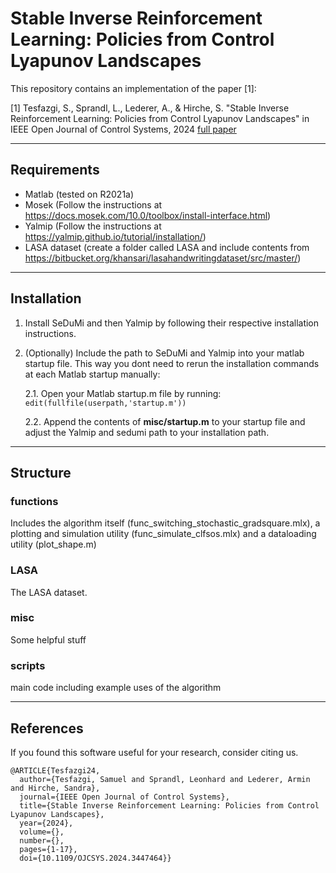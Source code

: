 # Stable Inverse Reinforcement Learning: Policies from Control Lyapunov Landscapes

This repository contains an implementation of the paper [1]:

[1] Tesfazgi, S., Sprandl, L., Lederer, A., & Hirche, S. "Stable Inverse Reinforcement Learning: Policies from Control Lyapunov Landscapes" in IEEE Open Journal of Control Systems, 2024 [full paper](https://ieeexplore.ieee.org/document/10643266)

---

## Requirements
- Matlab (tested on R2021a)
- Mosek (Follow the instructions at https://docs.mosek.com/10.0/toolbox/install-interface.html)
- Yalmip (Follow the instructions at https://yalmip.github.io/tutorial/installation/)
- LASA dataset (create a folder called LASA and include contents from https://bitbucket.org/khansari/lasahandwritingdataset/src/master/)
---
## Installation
1. Install SeDuMi and then Yalmip by following their respective installation instructions.
2. (Optionally) Include the path to SeDuMi and Yalmip into your matlab startup file. This way you dont need to rerun the installation commands at each Matlab startup manually:

    2.1. Open your Matlab startup.m file by running: ```edit(fullfile(userpath,'startup.m'))```

    2.2. Append the contents of **misc/startup.m** to your startup file and adjust the Yalmip and sedumi path to your installation path.

---
## Structure

### functions
Includes the algorithm itself (func_switching_stochastic_gradsquare.mlx), a plotting and simulation utility (func_simulate_clfsos.mlx) and a dataloading utility (plot_shape.m)

### LASA
The LASA dataset.

### misc
Some helpful stuff

### scripts
main code including example uses of the algorithm

---
## References
If you found this software useful for your research, consider citing us.
```
@ARTICLE{Tesfazgi24,
  author={Tesfazgi, Samuel and Sprandl, Leonhard and Lederer, Armin and Hirche, Sandra},
  journal={IEEE Open Journal of Control Systems}, 
  title={Stable Inverse Reinforcement Learning: Policies from Control Lyapunov Landscapes}, 
  year={2024},
  volume={},
  number={},
  pages={1-17},
  doi={10.1109/OJCSYS.2024.3447464}}
```
